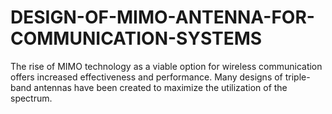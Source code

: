 # DESIGN-OF-MIMO-ANTENNA-FOR-COMMUNICATION-SYSTEMS
The rise of MIMO technology as a viable option for wireless communication offers increased effectiveness and performance. Many designs of triple-band antennas have been created to maximize the utilization of the spectrum. 
